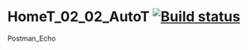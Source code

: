 # HomeT_02_02_AutoT [![Build status](https://ci.appveyor.com/api/projects/status/h7grnys5a8ymt2a8/branch/master?svg=true)](https://ci.appveyor.com/project/AlexandrSyaylev/homet-02-02-autot/branch/master)
Postman_Echo 
